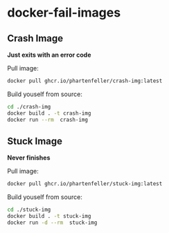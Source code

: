 # docker-fail-images

## Crash Image

**Just exits with an error code**

Pull image:

```sh
docker pull ghcr.io/phartenfeller/crash-img:latest
```

Build youself from source:


```sh
cd ./crash-img
docker build . -t crash-img
docker run --rm  crash-img
```

## Stuck Image

**Never finishes**

Pull image:

```sh
docker pull ghcr.io/phartenfeller/stuck-img:latest
```

Build youself from source:


```sh
cd ./stuck-img
docker build . -t stuck-img
docker run -d --rm  stuck-img
```
